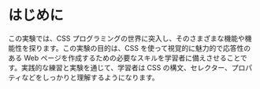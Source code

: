 # はじめに

この実験では、CSS プログラミングの世界に突入し、そのさまざまな機能や機能性を探ります。この実験の目的は、CSS を使って視覚的に魅力的で応答性のある Web ページを作成するための必要なスキルを学習者に備えさせることです。実践的な練習と実験を通じて、学習者は CSS の構文、セレクター、プロパティなどをしっかりと理解するようになります。
